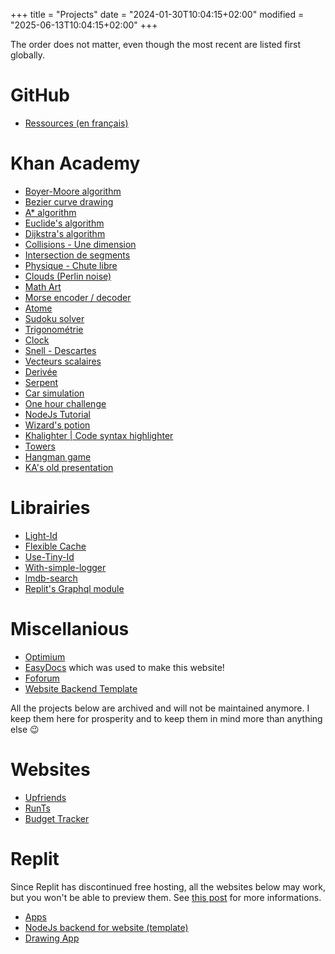 +++
title = "Projects"
date = "2024-01-30T10:04:15+02:00"
modified = "2025-06-13T10:04:15+02:00"
+++

The order does not matter, even though the most recent are listed first globally.

# GitHub
- [Ressources (en français)](https://github.com/lutrinos/Ressources)

# Khan Academy
- [Boyer-Moore algorithm](https://www.khanacademy.org/computer-programming/boyer-moore/5546924586418176)
- [Bezier curve drawing](https://www.khanacademy.org/computer-programming/bezier/6445157619515392)
- [A* algorithm](https://www.khanacademy.org/computer-programming/a/6346280991899648)
- [Euclide's algorithm](https://www.khanacademy.org/computer-programming/euclide/5541978721927168)
- [Dijkstra's algorithm](https://www.khanacademy.org/computer-programming/dijkstra-algorithm/5030266773094400)
- [Collisions - Une dimension](https://www.khanacademy.org/computer-programming/collision-une-dimension/4873815556014080)
- [Intersection de segments](https://www.khanacademy.org/computer-programming/intersections/5054069548433408)
- [Physique - Chute libre](https://www.khanacademy.org/computer-programming/physique-chute-libre/6093678011662336)
- [Clouds (Perlin noise)](https://www.khanacademy.org/computer-programming/clouds-perlin-noise/4891686203080704)
- [Math Art](https://www.khanacademy.org/computer-programming/math-art/5199950501429248)
- [Morse encoder / decoder](https://www.khanacademy.org/computer-programming/morse-encoder/6188517804523520)
- [Atome](https://www.khanacademy.org/computer-programming/atome/5982530092974080)
- [Sudoku solver](https://www.khanacademy.org/computer-programming/sudoku-solver/6298463441305600)
- [Trigonométrie](https://www.khanacademy.org/computer-programming/trigonomtrie/4627356361998336)
- [Clock](https://www.khanacademy.org/computer-programming/clock/4559323251654656)
- [Snell - Descartes](https://www.khanacademy.org/computer-programming/snell-descartes/6272407137730560)
- [Vecteurs scalaires](https://www.khanacademy.org/computer-programming/vecteurs-scalaires/5145961880141824)
- [Derivée](https://www.khanacademy.org/computer-programming/driv/6071233141850112)
- [Serpent](https://www.khanacademy.org/computer-programming/serpent/5286737001103360)
- [Car simulation](https://www.khanacademy.org/computer-programming/car/5997520016162816)
- [One hour challenge](https://www.khanacademy.org/computer-programming/one-hour-challenge/6058960495362048/4739659553357824.png)
- [NodeJs Tutorial](https://www.khanacademy.org/computer-programming/nodejs-tutorial-primavera/5555623805632512)
- [Wizard's potion](https://www.khanacademy.org/computer-programming/wizards-potion/6532343891279872)
- [Khalighter | Code syntax highlighter](https://www.khanacademy.org/computer-programming/kalighter-code-syntax-highlighter/5380960691470336)
- [Towers](https://www.khanacademy.org/computer-programming/towers/6281707125784576)
- [Hangman game](https://www.khanacademy.org/computer-programming/hangman-game/6256858961592320)
- [KA's old presentation](https://www.khanacademy.org/computer-programming/kas-old-presentation/5124988983099392)

# Librairies
* [Light-Id](https://github.com/lutrinos/Light-id)
* [Flexible Cache](https://github.com/lutrinos/flexible-cache)
* [Use-Tiny-Id](https://github.com/lutrinos/Use-tiny-id)
* [With-simple-logger](https://github.com/lutrinos/with-simple-logger)
* [lmdb-search](https://github.com/lutrinos/lmdb-search)
* [Replit's Graphql module](https://github.com/lutrinos/Replit-s-graphql-module-Node.js)


# Miscellanious
* [Optimium](https://github.com/lutrinos/Optimium)
* [EasyDocs](https://github.com/lutrinos/EasyDocs) which was used to make this website!
* [Foforum](https://github.com/lutrinos/Foforum)
* [Website Backend Template](https://github.com/lutrinos/Website-backend-template)

All the projects below are archived and will not be maintained anymore. I keep them here for prosperity and to keep them in mind more than anything else :wink:

# Websites
* [Upfriends](https://upfriends.web.app/)
* [RunTs](https://github.com/lutrinos/RunTs)
* [Budget Tracker](https://github.com/lutrinos/BudgetTracker)

# Replit
Since Replit has discontinued free hosting, all the websites below may work, but you won't be able to preview them. See [this post](https://blog.replit.com/hosting-changes) for more informations.
- [Apps](https://apps.nathanti.repl.co)
- [NodeJs backend for website (template)](https://nodejs-backend-for-website.nathanti.repl.co/)
- [Drawing App](https://drawing-app.nathanti.repl.co/)